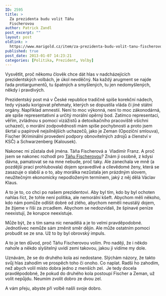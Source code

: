 ```yaml
---
ID: 2595
title: >
  Za prezidenta budu volit Táňu
  Fischerovou
author: Patrick Zandl
post_excerpt: ""
layout: post
oldlink: >
  https://www.marigold.cz/item/za-prezidenta-budu-volit-tanu-fischerovou
published: true
post_date: 2013-01-07 14:23:21
categories: [Politika, Prezident, Volby]
---
```

<p>Vysvětlit, proč někomu člověk chce dát hlas v nadcházejících prezidentských volbách, je úkol nevděčný. Na každý arugment se najde řada protiargumentů, tu špatných a smyšlených, tu jen nedomyšlených, někdy i pravdivých. </p>


<p>Prezidentský post má v České republice tradičně spíše korekční nádech, tedy výsadu korigovat přehmaty, kterých se dopustila vláda či jiné státní orgány. Například amnestií. Není to moc výkonná, není to moc zákonodárná, ale spíše representativní a určitý morální opěrný bod. Zatímco representaci, věřím, zvládnou s pomocí vizážistů a detoxikačního pracoviště všichni uchazeči, o morální zodpovědnosti mám spíše pochybnosti a proto jsem škrtal u papírově nejsilnějších uchazečů, jako je Zeman (Opoziční smlouva), Fischer (Kriminální provedení podpory obnovitelných zdrojů a členství v KSČ) a Schwarzenberg (Kalousek). </p>

<p>Nakonec mi zůstala dvě jména. Táňa Fischerová a  Vladimír Franz. A proč jsem se nakonec rozhodl pro <a href="http://prezidentkatf.cz/">Táňu Fischerovou</a>? Znám ji osobně, z kdysi dávna, pamatovat se na mne nebude, proč taky. Ale zanechala ve mně (a pozdější prací prohlubovala) dojem spravedlivé a cílevědomé ženy, která se zasazuje o slabší a o to, aby morálka nezůstala jen prázdným slovem, neužitečným ekonomicky nepodloženým termínem, jaký z něj dělá Václav Klaus. </p>

<p>A to je to, co chci po našem prezidentovi. Aby byl tím, kdo by byl ochoten nahlas říct, že tohle není politika, ale nemorální kšeft. Abychom měli někoho, kdo nám pomůže odlišit dobré od zlého, abychom neměli neustálý dojem, že žijeme v říši za zrcadlem. Abychom se nedozvídali, že špinavé peníze neexistují, že korupce neexistuje.</p>

<p>Může být, že s tím sama nic nenadělá a je to velmi pravděpodobné. Jednotlivec nemůže sám změnit směr dějin. Ale může ostatním pomoci probudit se ze sna. Už to by byl obrovský impuls. </p>

<p>A to je ten důvod, proč Táňu Fischerovou volím. Pro naději, že i někdo nahoře a někdo slyšitelný uvidí zemi takovou, jakou ji vidíme my dole.</p>

<p>Uznávám, že se do druhého kola asi nedostane. Slýchám názory, že takto svůj hlas zahodím ve prospěch toho či onoho. Co naplat. Radši ho zahodím, než abych volil místo dobra jedno z menších zel.  Je tedy docela pravděpodobné, že pokud do druhého kola postoupí Fischer a Zeman, už volit nepůjdu. Neumím zvolit dobro ze dvou zel. </p>

<p>A vám přeju, abyste při volbě našli svoje dobro.</p>
